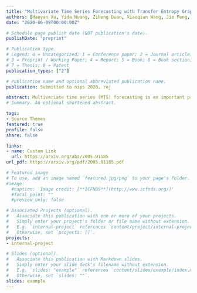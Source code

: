 ```yaml
---
title: "Multivariate Time Series Forecasting with Transfer Entropy Graph"
authors: [Haoyan Xu, Yida Huang, Ziheng Duan, Xiaoqian Wang, Jie Feng, Pengyu Song]
date: "2020-06-09T00:00:00Z"

# Schedule page publish date (NOT publication's date).
publishDate: "preprint"

# Publication type.
# Legend: 0 = Uncategorized; 1 = Conference paper; 2 = Journal article;
# 3 = Preprint / Working Paper; 4 = Report; 5 = Book; 6 = Book section;
# 7 = Thesis; 8 = Patent
publication_types: ["2"]

# Publication name and optional abbreviated publication name.
publication: Submitted to nips 2020, rej

abstract: Multivariate time series (MTS) forecasting is an important problem in many fields. Accurate forecasting results can effectively help decision-making. To date, many MTS forecasting methods have been proposed and widely applied. However, these methods assume that the predicted value of a single variable is affected by all other variables, which ignores the causal relationship among variables. To address the above issue, a novel end-to-end deep learning model, termed graph neural network with transfer entropy (TEGNN) is proposed in this paper. To characterize the causal information among variables, the transfer entropy (TE) graph is introduced in our model, where each variable is regarded as a graph node and each edge represents the casual relationship between variables. In addition, convolutional neural network (CNN) filters with different perception scales are used for time series feature extraction, which is used to generate the feature of each node. Finally, graph neural network (GNN) is adopted to tackle the forecasting problem of graph structure generated by MTS. Three benchmark datasets from the real world are used to evaluate the proposed TEGNN and the comprehensive experiments show that the proposed method achieves state-of-the-art results in MTS forecasting task.
# Summary. An optional shortened abstract.

tags:
- Source Themes
featured: true
profile: false
share: false

links:
- name: Custom Link
  url: https://arxiv.org/abs/2005.01185
url_pdf: https://arxiv.org/pdf/2005.01185.pdf

# Featured image
# To use, add an image named `featured.jpg/png` to your page's folder. 
#image:
  #caption: 'Image credit: [**ICFNDS**](http://www.icfnds.org/)'
  #focal_point: ""
  #preview_only: false

# Associated Projects (optional).
#   Associate this publication with one or more of your projects.
#   Simply enter your project's folder or file name without extension.
#   E.g. `internal-project` references `content/project/internal-project/index.md`.
#   Otherwise, set `projects: []`.
projects:
- internal-project

# Slides (optional).
#   Associate this publication with Markdown slides.
#   Simply enter your slide deck's filename without extension.
#   E.g. `slides: "example"` references `content/slides/example/index.md`.
#   Otherwise, set `slides: ""`.
slides: example
---
```




